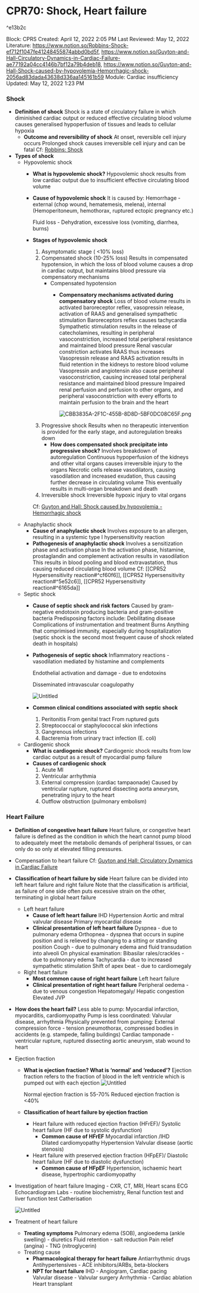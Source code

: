 # CPR70: Shock, Heart failure

^e13b2c

Block: CPRS
Created: April 12, 2022 2:05 PM
Last Reviewed: May 12, 2022
Literature: https://www.notion.so/Robbins-Shock-ef712f1047fe41248455874abbd0bd5f, https://www.notion.so/Guyton-and-Hall-Circulatory-Dynamics-in-Cardiac-Failure-ae77192a04cc4146b7bf12a79b4deb18, https://www.notion.so/Guyton-and-Hall-Shock-caused-by-hypovolemia-Hemorrhagic-shock-2056ad83dada43638d336aa145161b59
Module: Cardiac insufficiency
Updated: May 12, 2022 1:23 PM

### Shock
- **Definition of shock**
    Shock is a state of circulatory failure in which diminished cardiac output or reduced effective circulating blood volume causes generalised hypoperfusion of tissues and leads to cellular hypoxia
    - **Outcome and reversibility of shock**
        At onset, reversible cell injury occurs
        Prolonged shock causes irreversible cell injury and can be fatal
    Cf: [Robbins: Shock](https://www.notion.so/Robbins-Shock-ef712f1047fe41248455874abbd0bd5f) 
- **Types of shock**
    - Hypovolemic shock
        - **What is hypovolemic shock?**
            Hypovolemic shock results from low cardiac output due to insufficient effective circulating blood volume
        - **Cause of hypovolemic shock**
            It is caused by:
            Hemorrhage - external (chop wound, hematemesis, melena), internal (Hemoperitoneum, hemothorax, ruptured ectopic pregnancy etc.)
            
            Fluid loss - Dehydration, excessive loss (vomiting, diarrhea, burns)
        - **Stages of hypovolemic shock**
            1. Asymptomatic stage ( <10% loss)
            2. Compensated shock (10-25% loss)
                Results in compensated hypotension, in which the loss of blood volume causes a drop in cardiac output, but maintains blood pressure via compensatory mechanisms
                - Compensated hypotension
                    - **Compensatory mechanisms activated during compensatory shock**
                        Loss of blood volume results in activated baroreceptor reflex, vasopressin release, activation of RAAS and generalised sympathetic stimulation
                        Baroreceptors reflex causes tachycardia
                        Sympathetic stimulation results in the release of catecholamines, resulting in peripheral vasoconstriction, increased total peripheral resistance and maintained blood pressure
                        Renal vascular constriction activates RAAS thus increases
                        Vasopressin release and RAAS activation results in fluid retention in the kidneys to restore blood volume
                        Vasopressin and angiotensin also cause peripheral vasoconstriction, causing increased total peripheral resistance and maintained blood pressure
                        Impaired renal perfusion and perfusion to other organs, and peripheral vasoconstriction with every efforts to maintain perfusion to the brain and the heart
                        
                        ![CBB3835A-2F1C-455B-8D8D-5BF0DC08C65F.png](CPR70%20Shock,%20Heart%20failure%20e30de88a30ee4d26a1af7f1cae03aee1/CBB3835A-2F1C-455B-8D8D-5BF0DC08C65F.png)
            3. Progressive shock 
                Results when no therapeutic intervention is provided for the early stage, and autoregulation breaks down
                - **How does compensated shock precipitate into progressive shock?**
                    Involves breakdown of autoregulation
                    Continuous hypoperfusion of the kidneys and other vital organs causes irreversible injury to the organs
                    Necrotic cells release vasodilators, causing vasodilation and increased exudation, thus causing further decrease in circulating volume
                    This eventually results in multi-organ breakdown and death
            4. Irreversible shock
                Irreversible hypoxic injury to vital organs
            
            Cf: [Guyton and Hall: Shock caused by hypovolemia - Hemorrhagic shock](https://www.notion.so/Guyton-and-Hall-Shock-caused-by-hypovolemia-Hemorrhagic-shock-2056ad83dada43638d336aa145161b59) 
    - Anaphylactic shock
        - **Cause of anaphylactic shock**
            Involves exposure to an allergen, resulting in a systemic type I hypersensitivity reaction
        - **Pathogenesis of anaphylactic shock**
            Involves a sensitization phase and activation phase
            In the activation phase, histamine, prostaglandin and complement activation results in vasodilation
            This results in blood pooling and blood extravastation, thus causing reduced circulating blood volume 
            Cf: [[CPR52 Hypersensitivity reaction#^cf60f6]], [[CPR52 Hypersensitivity reaction#^5e52c6]], [[CPR52 Hypersensitivity reaction#^6165da]]
    - Septic shock
        - **Cause of septic shock and risk factors**
            Caused by gram-negative endotoxin producing bacteria and gram-positive bacteria
            Predisposing factors include:
	            Debilitating disease
	            Complications of instrumentation and treatment
	            Burns
	            Anything that comprimised immunity, especially during hospitalization (septic shock is the second most frequent cause of shock related death in hospitals)
        - **Pathogenesis of septic shock**
            Inflammatory reactions - vasodilation mediated by histamine and complements
            
            Endothelial activation and damage - due to endotoxins
            
            Disseminated intravascular coagulopathy
            
            ![Untitled](CPR70%20Shock,%20Heart%20failure%20e30de88a30ee4d26a1af7f1cae03aee1/Untitled.png)
        - **Common clinical conditions associated with septic shock**
            1. Peritonitis
                From genital tract
                From ruptured guts
            2. Streptococcal or staphylococcal skin infections
            3. Gangrenous infections
            4. Bacteremia from urinary tract infection (E. coli)
    - Cardiogenic shock
        - **What is cardiogenic shock?**
            Cardiogenic shock results from low cardiac output as a result of myocardial pump failure
        - **Causes of cardiogenic shock**
            1. Acute MI
            2. Ventricular arrhythmia
            3. External compression (cardiac tampaonade)
                Caused by ventricular rupture, ruptured dissecting aorta aneurysm, penetrating injury to the heart
            4. Outflow obstruction (pulmonary embolism)

### Heart Failure
- **Definition of congestive heart failure**
    Heart failure, or congestive heart failure is defined as the condition in which the heart cannot pump blood to adequately meet the metabolic demands of peripheral tissues, or can only do so only at elevated filling pressures.
- Compensation to heart failure
    Cf: [Guyton and Hall: Circulatory Dynamics in Cardiac Failure](https://www.notion.so/Guyton-and-Hall-Circulatory-Dynamics-in-Cardiac-Failure-ae77192a04cc4146b7bf12a79b4deb18) 
- **Classification of heart failure by side**
    Heart failure can be divided into left heart failure and right failure
    Note that the classification is artificial, as failure of one side often puts excessive strain on the other, terminating in global heart failure
    - Left heart failure
        - **Cause of left heart failure**
            IHD
            Hypertension
            Aortic and mitral valvular disease
            Primary myocardial disease 
        - **Clinical presentation of left heart failure**
            Dyspnea - due to pulmonary edema
            Orthopnea - dyspnea that occurs in supine position and is relieved by changing to a sitting or standing position
            Cough - due to pulmonary edema and fluid transudation into alveoli
            On physical examination:
	            Bibasilar rales/crackles - due to pulmonary edema
	            Tachycardia - due to increased sympathetic stimulation
	            Shift of apex beat - due to cardiomegaly     
    - Right heart failure
        - **Most common cause of right heart failure**
            Left heart failure
        - **Clinical presentation of right heart failure**
            Peripheral oedema - due to venous congestion
            Hepatomegaly/ Hepatic congestion
            Elevated JVP
- **How does the heart fail?**
    Less able to pump:
	    Myocardial infarction, myocarditis, cardiomyopathy
    Pump is less coordinated:
	    Valvular disease, arrhythmia
    Physically prevented from pumping:
	    External compression force - tension pneumothorax, compressed bodies in accidents (e.g. stampede, falling buildings)
	    Cardiac tamponade - ventricular rupture, ruptured dissecting aortic aneurysm, stab wound to heart
- Ejection fraction
    - **What is ejection fraction? What is ‘normal’ and ‘reduced’?**
        Ejection fraction refers to the fraction of blood in the left ventricle which is pumped out with each ejection
        ![Untitled](CPR70%20Shock,%20Heart%20failure%20e30de88a30ee4d26a1af7f1cae03aee1/Untitled%201.png)
        
        Normal ejection fraction is 55-70%
        Reduced ejection fraction is <40%
    - **Classification of heart failure by ejection fraction**
        - Heart failure with reduced ejection fraction (HFrEF)/ Systolic heart failure (HF due to systolic dysfunction)
            - **Common cause of HFrEF**
                Myocardial infarction /IHD                
                Dilated cardiomyopathy
                Hypertension
                Valvular disease (aortic stenosis)  
        - Heart failure with preserved ejection fraction (HFpEF)/ Diastolic heart failure (HF due to diastolic dysfunction)
            - **Common cause of HFpEF**
                Hypertension, ischaemic heart disease, hypertrophic cardiomyopathy
- Investigation of heart failure
    Imaging - CXR, CT, MRI, Heart scans
    ECG
    Echocardiogram
    Labs - routine biochemistry, Renal function test and liver function test
    Catherisation
    
    ![Untitled](CPR70%20Shock,%20Heart%20failure%20e30de88a30ee4d26a1af7f1cae03aee1/Untitled%202.png)
- Treatment of heart failure
    - **Treating symptoms**
        Pulmonary edema (SOB), angioedema (ankle swelling) - diuretics
        Fluid retention - salt reduction
        Pain relief (angina) - TNG (nitroglycerin)  
    - Treating cause
        - **Pharmacological therapy for heart failure**
            Antiarrhythmic drugs
            Antihypertensives - ACE inhibitors/ARBs, beta-blockers
        - **NPT for heart failure**
            IHD - Angiogram, Cardiac pacing            
            Valvular disease - Valvular surgery
            Arrhythmia - Cardiac ablation
            Heart transplant